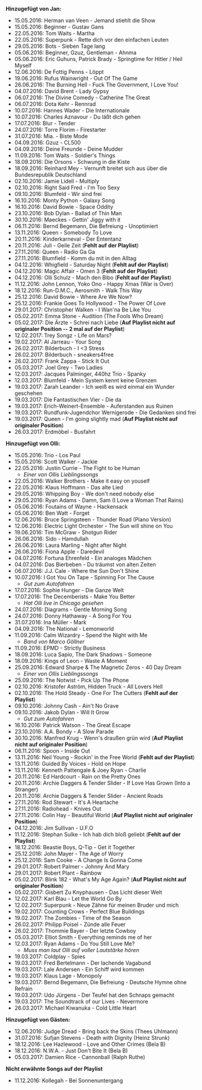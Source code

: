 **Hinzugefügt von Jan:**
- 15.05.2016: Herman van Veen - Jemand stiehlt die Show
- 15.05.2016: Beginner - Gustav Gans
- 22.05.2016: Tom Waits - Martha
- 22.05.2016: Superpunk - Rette dich vor den einfachen Leuten
- 29.05.2016: Bots - Sieben Tage lang
- 05.06.2016: Beginner, Gzuz, Gentleman - Ahnma
- 05.06.2016: Eric Guhuns, Patrick Brady - Springtime for Hitler / Heil Myself
- 12.06.2016: De Fottig Penns - Löppt
- 19.06.2016: Rufus Wainwright - Out Of The Game
- 26.06.2016: The Burning Hell - Fuck The Government, I Love You!
- 04.07.2016: David Brent - Lady Gypsy
- 06.07.2016: The Divine Comedy - Catherine The Great
- 06.07.2016: Dota Kehr - Rennrad
- 10.07.2016: Hannes Wader - Die Internationale
- 10.07.2016: Charles Aznavour - Du läßt dich gehen
- 17.07.2016: Blur - Tender
- 24.07.2016: Torre Florim - Firestarter
- 31.07.2016: Mia. - Biste Mode
- 04.09.2016: Gzuz - CL500
- 04.09.2016: Deine Freunde - Deine Mudder
- 11.09.2016: Tom Waits - Soldier's Things
- 18.09.2016: Die Orsons - Schwung in die Kiste
- 18.09.2016: Reinhard Mey - Vernunft breitet sich aus über die Bundesrepublik Deutschland
- 02.10.2016: Jamie Lidell - Multiply
- 02.10.2016: Right Said Fred - I'm Too Sexy
- 09.10.2016: Blumfeld - Wir sind frei
- 16.10.2016: Monty Python - Galaxy Song
- 16.10.2016: David Bowie - Space Oddity
- 23.10.2016: Bob Dylan - Ballad of Thin Man
- 30.10.2016: Maeckes - Gettin' Jiggy with it
- 06.11.2016: Bernd Begemann, Die Befreiung - Unoptimiert
- 13.11.2016: Queen - Somebody To Love
- 20.11.2016: Kinderkarneval - Der Ententanz
- 20.11.2016: Juli - Geile Zeit (**Fehlt auf der Playlist**)
- 27.11.2016: Queen - Radio Ga Ga
- 27.11.2016: Blumfield - Komm du mit in den Alltag
- 04.12.2016: Whigfield - Saturday Night (**Fehlt auf der Playlist**)
- 04.12.2016: Magic Affair - Omen 3 (**Fehlt auf der Playlist**)
- 04.12.2016: Olli Schulz - Mach den Bibo (**Fehlt auf der Playlist**)
- 11.12.2016: John Lennon, Yoko Ono - Happy Xmas (War is Over)
- 18.12.2016: Run-D.M.C., Aerosmith - Walk This Way
- 25.12.2016: David Bowie - Where Are We Now?
- 25.12.2016: Frankie Goes To Hollywood - The Power Of Love
- 29.01.2017: Christopher Walken - I Wan'na Be Like You
- 05.02.2017: Emma Stone - Audition (The Fools Who Dream)
- 05.02.2017: Die Ärzte - Schrei nach Liebe (**Auf Playlist nicht auf originaler Position -- 2 mal auf der Playlist**)
- 12.02.2017: Trey Songz - Life on Mars?
- 19.02.2017: Al Jarreau - Your Song
- 26.02.2017: Bilderbuch - I <3 Stress
- 26.02.2017: Bilderbuch - sneakers4free
- 26.02.2017: Frank Zappa - Stick It Out
- 05.03.2017: Joel Grey - Two Ladies
- 12.03.2017: Jacques Palminger, 440hz Trio - Spanky
- 12.03.2017: Blumfeld - Mein System kennt keine Grenzen
- 19.03.2017: Zarah Leander - Ich weiß es wird einmal ein Wunder geschehen
- 19.03.2017: Die Fantastischen Vier - Die da
- 19.03.2017: Erich-Weinert-Ensemble - Auferstanden aus Ruinen
- 19.03.2017: Rundfunk-Jugendchor Wernigerode - Die Gedanken sind frei
- 19.03.2017: Queen - I'm going slightly mad (**Auf Playlist nicht auf originaler Position**)
- 26.03.2017: Erdmöbel - Busfahrt
  
**Hinzugefügt von Olli:**
- 15.05.2016: Trio - Los Paul
- 15.05.2016: Scott Walker - Jackie
- 22.05.2016: Justin Currie - The Fight to be Human
  - *Einer von Ollis Lieblingssongs*
- 22.05.2016: Walker Brothers - Make it easy on youself 
- 22.05.2016: Klaus Hoffmann - Das alte Lied
- 29.05.2016: Whipping Boy - We don't need nobody else
- 29.05.2016: Ryan Adams - Damn, Sam (I Love a Woman That Rains)
- 05.06.2016: Foutains of Wayne - Hackensack
- 05.06.2016: Ben Watt - Forget
- 12.06.2016: Bruce Springsteen - Thunder Road (Piano Version)
- 12.06.2016: Electric Light Orchester - The Sun will shine on You
- 19.06.2016: Tim McGraw - Shotgun Rider
- 26.06.2016: Sido - Hamdullah
- 26.06.2016: Laura Marling - Night after Night
- 26.06.2016: Fiona Apple - Daredevil
- 04.07.2016: Fortuna Ehrenfeld - Ein analoges Mädchen
- 04.07.2016: Das Bierbeben - Du träumst von alten Zeiten
- 06.07.2016: J.J. Cale - Where the Sun Don't Shine
- 10.07.2016: I Got You On Tape - Spinning For The Cause
  - *Gut zum Autofahren*
- 17.07.2016: Sophie Hunger - Die Ganze Welt
- 17.07.2016: The Decemberists - Make You Better
  - *Hat Olli live in Chicago gesehen*
- 24.07.2016: Diagrams - Gentle Morning Song
- 24.07.2016: Donny Hathaway - A Song For You
- 31.07.2016: Ina Müller - Mark
- 04.09.2016: The National - Lemonworld
- 11.09.2016: Calm Wizardry - Spend the Night with Me
  - *Band von Marco Göllner*  
- 11.09.2016: EPMD - Strictly Business
- 18.09.2016: Luca Sapio, The Dark Shadows - Someone
- 18.09.2016: Kings of Leon - Waste A Moment
- 25.09.2016: Edward Sharpe & The Magnetic Zeros - 40 Day Dream
  - *Einer von Ollis Lieblingssongs*
- 25.09.2016: The Notwist - Pick Up The Phone
- 02.10.2016: Kristofer Aström, Hidden Truck - All Lovers Hell
- 02.10.2016: The Hold Steady - One For The Cutters (**Fehlt auf der Playlist**)
- 09.10.2016: Johnny Cash - Ain't No Grave
- 09.10.2016: Jakob Dylan - Will It Grow
  - *Gut zum Autofahren*
- 16.10.2016: Patrick Watson - The Great Escape
- 23.10.2016: A.A. Bondy - A Slow Parade
- 30.10.2016: Manfred Krug - Wenn's draußen grün wird (**Auf Playlist nicht auf originaler Position**)
- 06.11.2016: Spoon - Inside Out
- 13.11.2016: Neil Young - Rockin' in the Free World (**Fehlt auf der Playlist**)
- 13.11.2016: Guided By Voices - Hold on Hope
- 13.11.2016: Kenneth Pattengale & Joey Ryan - Charlie
- 20.11.2016: Ed Hardcourt - Rain on the Pretty Ones
- 20.11.2016: Archie Daggers & Tender Slider - If Love Has Grown (Into a Stranger)
- 20.11.2016: Archie Daggers & Tender Slider - Ancient Roads
- 27.11.2016: Rod Stewart - It's A Heartache
- 27.11.2016: Radiohead - Knives Out
- 27.11.2016: Colin Hay - Beautiful World (**Auf Playlist nicht auf originaler Position**)
- 04.12.2016: Jim Sullivan - U.F.O
- 11.12.2016: Stephan Sulke - Ich hab dich bloß geliebt (**Fehlt auf der Playlist**)
- 18.12.2016: Beastie Boys, Q-Tip - Get it Together
- 25.12.2016: John Mayer - The Age of Worry
- 25.12.2016: Sam Cooke - A Change Is Gonna Come
- 29.01.2017: Robert Palmer - Johnny And Mary
- 29.01.2017: Robert Plant - Rainbow
- 05.02.2017: Blink 182 - What's My Age Again? (**Auf Playlist nicht auf originaler Position**)
- 05.02.2017: Gisbert Zu Knyphausen - Das Licht dieser Welt
- 12.02.2017: Karl Blau - Let the World Go By
- 12.02.2017: Superpunk - Neue Zähne für meinen Bruder und mich
- 19.02.2017: Counting Crows - Perfect Blue Buildings
- 19.02.2017: The Zombies - Time of the Season
- 26.02.2017: Philipp Poisel - Zünde alle Feuer
- 26.02.2017: Thommie Bayer - Der letzte Cowboy
- 05.03.2017: Elliot Smith - Everything reminds me of her
- 12.03.2017: Ryan Adams - Do You Still Love Me?
  - *Muss man laut Olli auf voller Lautstärke hören*
- 19.03.2017: Coldplay - Spies
- 19.03.2017: Fred Bertelmann - Der lachende Vagabund
- 19.03.2017: Lale Andersen - Ein Schiff wird kommen
- 19.03.2017: Klaus Lage - Monopoly
- 19.03.2017: Bernd Begemann, Die Befreiung - Deutsche Hymne ohne Refrain
- 19.03.2017: Udo Jürgens - Der Teufel hat den Schnaps gemacht
- 19.03.2017: The Soundtrack of our Lives - Nevermore
- 26.03.2017: Michael Kiwanuka - Cold Little Heart

**Hinzugefügt von Gästen:**
- 12.06.2016: Judge Dread - Bring back the Skins (Thees Uhlmann)
- 31.07.2016: Sufjan Stevens - Death with Dignity (Heinz Strunk)
- 18.12.2016: Lee Hazlewood - Love and Other Crimes (Bela B)
- 18.12.2016: N.W.A. - Just Don't Bite It (Bela B)
- 05.03.2017: Damien Rice - Cannonball (Ralph Ruthe)

**Nicht erwähnte Songs auf der Playlist**
- 11.12.2016: Kollegah - Bei Sonnenuntergang
